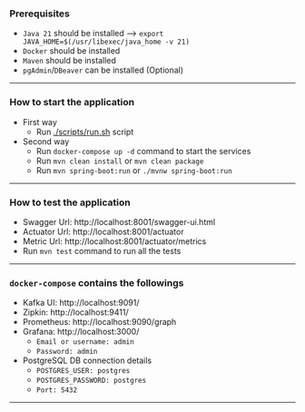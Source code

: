 ### Prerequisites

* `Java 21` should be installed --> `export JAVA_HOME=$(/usr/libexec/java_home -v 21)`
* `Docker` should be installed
* `Maven` should be installed
* `pgAdmin`/`DBeaver` can be installed (Optional)

-----

### How to start the application

* First way
    * Run [./scripts/run.sh](scripts%2Frun.sh) script
* Second way
    * Run `docker-compose up -d` command to start the services
    * Run `mvn clean install` or `mvn clean package`
    * Run `mvn spring-boot:run` or `./mvnw spring-boot:run`

-----

### How to test the application

* Swagger Url: http://localhost:8001/swagger-ui.html
* Actuator Url: http://localhost:8001/actuator
* Metric Url: http://localhost:8001/actuator/metrics
* Run `mvn test` command to run all the tests

-----

### `docker-compose` contains the followings

* Kafka UI: http://localhost:9091/
* Zipkin: http://localhost:9411/
* Prometheus: http://localhost:9090/graph
* Grafana: http://localhost:3000/
    * `Email or username: admin`
    * `Password: admin`
* PostgreSQL DB connection details
    * `POSTGRES_USER: postgres`
    * `POSTGRES_PASSWORD: postgres`
    * `Port: 5432`

-----